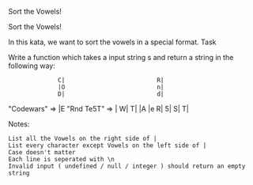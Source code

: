 Sort the Vowels!

Sort the Vowels!

In this kata, we want to sort the vowels in a special format.
Task

Write a function which takes a input string s and return a string in the following way:

                  C|                          R|
                  |O                          n|
                  D|                          d|

"Codewars" => |E "Rnd Te5T" => |
W| T|
|A |e
R| 5|
S| T|

Notes:

    List all the Vowels on the right side of |
    List every character except Vowels on the left side of |
    Case doesn't matter
    Each line is seperated with \n
    Invalid input ( undefined / null / integer ) should return an empty string
